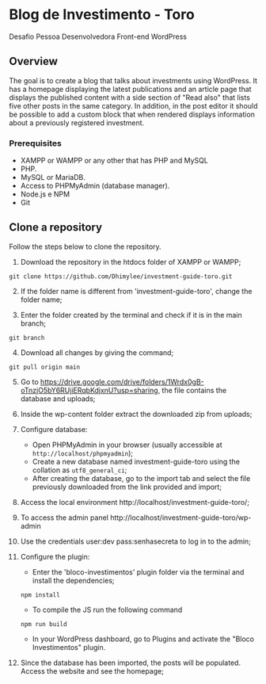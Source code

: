 # Blog de Investimento - Toro
Desafio Pessoa Desenvolvedora Front-end WordPress


## Overview
The goal is to create a blog that talks about investments using WordPress. It has a homepage displaying the latest publications and an article page that displays the published content with a side section of "Read also" that lists five other posts in the same category. In addition, in the post editor it should be possible to add a custom block that when rendered displays information about a previously registered investment.

### Prerequisites
-   XAMPP or WAMPP or any other that has PHP and MySQL
-   PHP.
-   MySQL or MariaDB.
-   Access to PHPMyAdmin (database manager).
-   Node.js e NPM
-   Git

## Clone a repository

Follow the steps below to clone the repository.

1. Download the repository in the htdocs folder of XAMPP or WAMPP;
```
git clone https://github.com/Dhimylee/investment-guide-toro.git
```

2. If the folder name is different from 'investment-guide-toro', change the folder name;

3. Enter the folder created by the terminal and check if it is in the main branch;
```
git branch
```

4. Download all changes by giving the command;
```
git pull origin main
```
5. Go to https://drive.google.com/drive/folders/1Wrdx0gB-oTnzjO5bY6RUjiERqbKdjxnU?usp=sharing, the file contains the database and uploads;

6. Inside the wp-content folder extract the downloaded zip from uploads;

7. Configure database:
    -   Open PHPMyAdmin in your browser (usually accessible at `http://localhost/phpmyadmin`);
    -   Create a new database named investment-guide-toro using the collation as `utf8_general_ci`;
    -   After creating the database, go to the import tab and select the file previously downloaded from the link provided and import;
    
8. Access the local environment http://localhost/investment-guide-toro/;

9. To access the admin panel http://localhost/investment-guide-toro/wp-admin

10. Use the credentials user:dev pass:senhasecreta to log in to the admin;

11. Configure the plugin:
    - Enter the 'bloco-investimentos' plugin folder via the terminal and install the dependencies;
    ```
    npm install
    ```
    - To compile the JS run the following command
    ```
    npm run build
    ```
    - In your WordPress dashboard, go to Plugins and activate the "Bloco Investimentos" plugin.

12. Since the database has been imported, the posts will be populated. Access the website and see the homepage;

